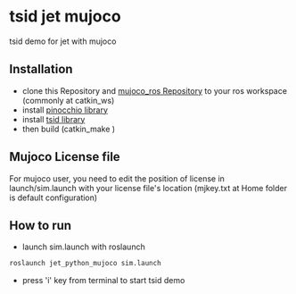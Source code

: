 # tsid jet mujoco
tsid demo for jet with mujoco

## Installation
* clone this Repository and [mujoco_ros Repository](https://github.com/saga0619/mujoco_ros_sim) to your ros workspace (commonly at catkin_ws)
* install [pinocchio library](https://github.com/stack-of-tasks/pinocchio)
* install [tsid library](https://github.com/stack-of-tasks/tsid)
* then build (catkin_make )

## Mujoco License file 
For mujoco user, you need to edit the position of license in launch/sim.launch with your license file's location
(mjkey.txt at Home folder is default configuration)

## How to run
* launch sim.launch with roslaunch

```sh
roslaunch jet_python_mujoco sim.launch
```

* press 'i' key from terminal to start tsid demo

